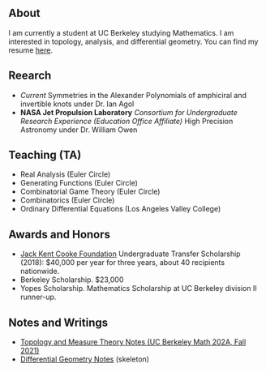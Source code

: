 ## About
I am currently a student at UC Berkeley studying Mathematics. I am interested in topology, analysis, and differential geometry. You can find my resume [here](Resume.pdf). 

## Reearch 
- *Current* Symmetries in the Alexander Polynomials of amphiciral and invertible knots under Dr. Ian Agol
- **NASA Jet Propulsion Laboratory** *Consortium for Undergraduate Research Experience (Education Office Affiliate)* High Precision Astronomy under Dr. William Owen 

## Teaching (TA)
- Real Analysis (Euler Circle)
- Generating Functions (Euler Circle)
- Combinatorial Game Theory (Euler Circle)
- Combinatorics (Euler Circle)
- Ordinary Differential Equations (Los Angeles Valley College)

## Awards and Honors
- [Jack Kent Cooke Foundation](https://jkcf.org) Undergraduate Transfer
  Scholarship (2018): $40,000 per year for three years, about 40 recipients
  nationwide.
- Berkeley Scholarship. $23,000
- Yopes Scholarship. Mathematics Scholarship at UC Berkeley
  division II runner-up.

## Notes and Writings
- [Topology and Measure Theory Notes (UC Berkeley Math 202A, Fall 2021)](Topology_and_Measure_Theory_Notes.pdf)
- [Differential Geometry Notes](Differentiable_Manifolds_Notes.pdf) (skeleton)
